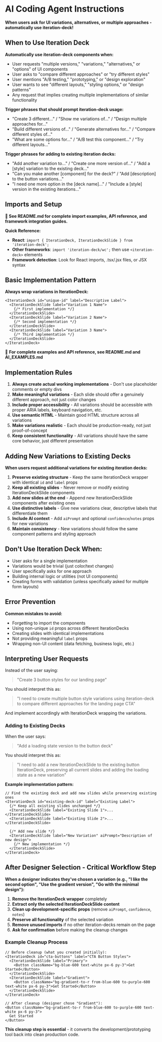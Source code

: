 # AI Coding Agent Instructions

**When users ask for UI variations, alternatives, or multiple approaches - automatically use iteration-deck!**

## When to Use Iteration Deck

**Automatically use iteration-deck components when:**
- User requests "multiple versions," "variations," "alternatives," or "options" of UI components
- User asks to "compare different approaches" or "try different styles"
- User mentions "A/B testing," "prototyping," or "design exploration"
- User wants to see "different layouts," "styling options," or "design patterns"
- Any request that implies creating multiple implementations of similar functionality

**Trigger phrases that should prompt iteration-deck usage:**
- "Create 3 different..." / "Show me variations of..." / "Design multiple approaches for..."
- "Build different versions of..." / "Generate alternatives for..." / "Compare different styles of..."
- "What are some options for..." / "A/B test this component..." / "Try different layouts..."

**Trigger phrases for adding to existing iteration decks:**
- "Add another variation to..." / "Create one more version of..." / "Add a [style] variation to the existing deck..."
- "Can you make another [component] for the deck?" / "Add [description] to the button variations..."
- "I need one more option in the [deck name]..." / "Include a [style] version in the existing iterations..."

## Imports and Setup

**📖 See README.md for complete import examples, API reference, and framework integration guides.**

**Quick Reference:**
- **React**: `import { IterationDeck, IterationDeckSlide } from 'iteration-deck';`
- **Other frameworks**: `import 'iteration-deck/wc';` then use `<iteration-deck>` elements
- **Framework detection**: Look for React imports, .tsx/.jsx files, or JSX syntax

## Basic Implementation Pattern

**Always wrap variations in IterationDeck:**
```tsx
<IterationDeck id="unique-id" label="Descriptive Label">
  <IterationDeckSlide label="Variation 1 Name">
    {/* First implementation */}
  </IterationDeckSlide>
  <IterationDeckSlide label="Variation 2 Name">
    {/* Second implementation */}
  </IterationDeckSlide>
  <IterationDeckSlide label="Variation 3 Name">
    {/* Third implementation */}
  </IterationDeckSlide>
</IterationDeck>
```

📖 **For complete examples and API reference, see README.md and AI_EXAMPLES.md**

## Implementation Rules

1. **Always create actual working implementations** - Don't use placeholder comments or empty divs
2. **Make meaningful variations** - Each slide should offer a genuinely different approach, not just color changes
3. **Include proper accessibility** - All variations should be accessible with proper ARIA labels, keyboard navigation, etc.
4. **Use semantic HTML** - Maintain good HTML structure across all variations
5. **Make variations realistic** - Each should be production-ready, not just proof-of-concept
6. **Keep consistent functionality** - All variations should have the same core behavior, just different presentation

## Adding New Variations to Existing Decks

**When users request additional variations for existing iteration decks:**

1. **Preserve existing structure** - Keep the same IterationDeck wrapper with identical `id` and `label` props
2. **Keep all existing slides** - Never remove or modify existing IterationDeckSlide components
3. **Add new slides at the end** - Append new IterationDeckSlide components after existing ones
4. **Use distinctive labels** - Give new variations clear, descriptive labels that differentiate them
5. **Include AI context** - Add `aiPrompt` and optional `confidence`/`notes` props for new variations
6. **Maintain consistency** - New variations should follow the same component patterns and styling approach

## Don't Use Iteration Deck When:

- User asks for a single implementation
- Variations would be trivial (just color/text changes)
- User specifically asks for one approach
- Building internal logic or utilities (not UI components)
- Creating forms with validation (unless specifically asked for multiple form layouts)

## Error Prevention

**Common mistakes to avoid:**
- Forgetting to import the components
- Using non-unique `id` props across different IterationDecks
- Creating slides with identical implementations
- Not providing meaningful `label` props
- Wrapping non-UI content (data fetching, business logic, etc.)

## Interpreting User Requests

Instead of the user saying:
> "Create 3 button styles for our landing page"

You should interpret this as:
> "I need to create multiple button style variations using iteration-deck to compare different approaches for the landing page CTA"

And implement accordingly with IterationDeck wrapping the variations.

### Adding to Existing Decks

When the user says:
> "Add a loading state version to the button deck"

You should interpret this as:
> "I need to add a new IterationDeckSlide to the existing button IterationDeck, preserving all current slides and adding the loading state as a new variation"

**Example implementation pattern:**
```tsx
// Find the existing deck and add new slides while preserving existing ones
<IterationDeck id="existing-deck-id" label="Existing Label">
  {/* Keep all existing slides unchanged */}
  <IterationDeckSlide label="Existing Slide 1">...</IterationDeckSlide>
  <IterationDeckSlide label="Existing Slide 2">...</IterationDeckSlide>
  
  {/* Add new slide */}
  <IterationDeckSlide label="New Variation" aiPrompt="Description of new design">
    {/* New implementation */}
  </IterationDeckSlide>
</IterationDeck>
```

## After Designer Selection - Critical Workflow Step

**When a designer indicates they've chosen a variation (e.g., "I like the second option", "Use the gradient version", "Go with the minimal design"):**

1. **Remove the IterationDeck wrapper** completely
2. **Extract only the selected IterationDeckSlide content** 
3. **Clean up development-specific props** (remove `aiPrompt`, `confidence`, `notes`)
4. **Preserve all functionality** of the selected variation
5. **Remove unused imports** if no other iteration-decks remain on the page
6. **Ask for confirmation** before making the cleanup changes

### Example Cleanup Process
```tsx
// Before cleanup (what you created initially):
<IterationDeck id="cta-buttons" label="CTA Button Styles">
  <IterationDeckSlide label="Primary">
    <Button className="bg-blue-600 text-white px-6 py-3">Get Started</Button>
  </IterationDeckSlide>
  <IterationDeckSlide label="Gradient">
    <Button className="bg-gradient-to-r from-blue-600 to-purple-600 text-white px-6 py-3">Get Started</Button>
  </IterationDeckSlide>
</IterationDeck>

// After cleanup (designer chose "Gradient"):
<Button className="bg-gradient-to-r from-blue-600 to-purple-600 text-white px-6 py-3">
  Get Started
</Button>
```

**This cleanup step is essential** - it converts the development/prototyping tool back into clean production code.